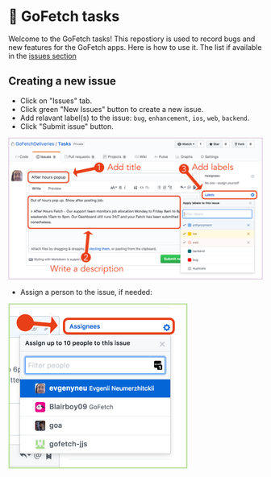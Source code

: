 # 🐶 GoFetch tasks

Welcome to the GoFetch tasks! This repostiory is used to record bugs and new features for the GoFetch apps. Here is how to use it. The list if available in the [issues section](issues)

## Creating a new issue

* Click on "Issues" tab.
* Click green "New Issues" button to create a new issue.
* Add relavant label(s) to the issue: `bug`, `enhancement`, `ios`, `web`, `backend`.
* Click "Submit issue" button.

<img src="https://github.com/GoFetchDeliveries/Tasks/raw/master/Graphics/new_issue.png" width='1024' alt='Creating a new issue'>

* Assign a person to the issue, if needed:

<img src="https://github.com/GoFetchDeliveries/Tasks/raw/master/Graphics/assign_person_to_issue.png" width='355' alt='Assign person to issue'>
